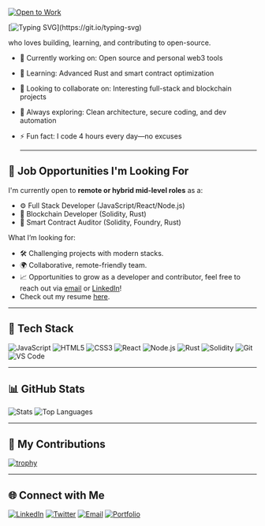 
[![Open to Work](https://img.shields.io/badge/-Open%20to%20Work-green?style=flat-square)](mailto:oshodie123@gmail.com)

[![Typing SVG](https://readme-typing-svg.demolab.com?font=Fira+Code&pause=1000&width=435&lines=Hey+there%2C+I'm+Farouq+Oshodi+;I'm+a+Software+Engineer+and+;a+Blockchain+Developer.)](https://git.io/typing-svg)

 who loves building, learning, and contributing to open-source.

- 🔭 Currently working on: Open source and personal web3 tools
- 🌱 Learning: Advanced Rust and smart contract optimization
- 👯 Looking to collaborate on: Interesting full-stack and blockchain projects
- 🧠 Always exploring: Clean architecture, secure coding, and dev automation
- ⚡ Fun fact: I code 4 hours every day—no excuses

  ---
## 💼 Job Opportunities I'm Looking For

I'm currently open to **remote or hybrid mid-level roles** as a:

- ⚙️ Full Stack Developer (JavaScript/React/Node.js)
- 🔐 Blockchain Developer (Solidity, Rust)
- 🧪 Smart Contract Auditor (Solidity, Foundry, Rust)

What I’m looking for:
- 🛠️ Challenging projects with modern stacks.
- 🌍 Collaborative, remote-friendly team.
- 📈 Opportunities to grow as a developer and contributor, feel free to reach out via [email](mailto:oshodie123@gmail.com) or [LinkedIn](https://linkedin.com/in/2sipping)!
- Check out my resume [here](https://drive.google.com/file/d/1FsifJv6VRnkZneDiXdgeAoxpwaM50LaK/view?usp=sharing).



---

## 🚀 Tech Stack

![JavaScript](https://img.shields.io/badge/-JavaScript-black?style=flat-square&logo=javascript)
![HTML5](https://img.shields.io/badge/-HTML5-black?style=flat-square&logo=html5)
![CSS3](https://img.shields.io/badge/-CSS3-black?style=flat-square&logo=css3)
![React](https://img.shields.io/badge/-React-black?style=flat-square&logo=react)
![Node.js](https://img.shields.io/badge/-Node.js-black?style=flat-square&logo=node.js)
![Rust](https://img.shields.io/badge/-Rust-black?style=flat-square&logo=rust)
![Solidity](https://img.shields.io/badge/-Solidity-black?style=flat-square&logo=solidity)
![Git](https://img.shields.io/badge/-Git-black?style=flat-square&logo=git)
![VS Code](https://img.shields.io/badge/-VS%20Code-black?style=flat-square&logo=visual-studio-code)

---

## 📊 GitHub Stats

![Stats](https://github-readme-stats.vercel.app/api?username=2sipping0&show_icons=true&theme=tokyonight)
![Top Languages](https://github-readme-stats.vercel.app/api/top-langs/?username=2sipping0&layout=compact&theme=tokyonight)

---

## 🧩 My Contributions

[![trophy](https://github-profile-trophy.vercel.app/?username=2sipping0&theme=tokyonight)](https://github.com/ryo-ma/github-profile-trophy)

---

## 🌐 Connect with Me

[![LinkedIn](https://img.shields.io/badge/-LinkedIn-blue?style=flat-square&logo=linkedin)](https://linkedin.com/in/2sipping)
[![Twitter](https://img.shields.io/badge/-Twitter-1DA1F2?style=flat-square&logo=twitter)](https://twitter.com/2sipping)
[![Email](https://img.shields.io/badge/-Email-black?style=flat-square&logo=gmail)](mailto:oshodie123@gmail.com)
[![Portfolio](https://img.shields.io/badge/-Portfolio-black?style=flat-square)](https://2sipping.vercel.app)



